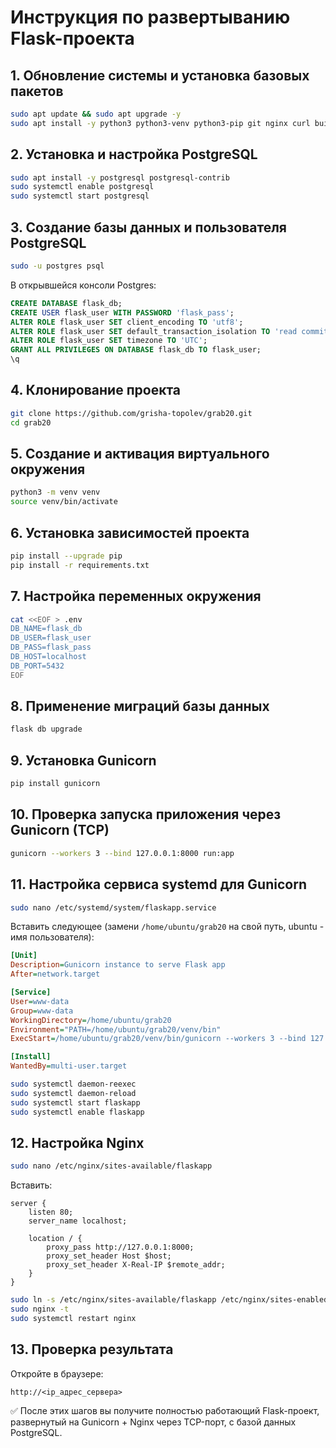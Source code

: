 # Инструкция по развертыванию Flask-проекта

## 1. Обновление системы и установка базовых пакетов

```bash
sudo apt update && sudo apt upgrade -y
sudo apt install -y python3 python3-venv python3-pip git nginx curl build-essential libpq-dev
```

## 2. Установка и настройка PostgreSQL

```bash
sudo apt install -y postgresql postgresql-contrib
sudo systemctl enable postgresql
sudo systemctl start postgresql
```

## 3. Создание базы данных и пользователя PostgreSQL

```bash
sudo -u postgres psql
```

В открывшейся консоли Postgres:

```sql
CREATE DATABASE flask_db;
CREATE USER flask_user WITH PASSWORD 'flask_pass';
ALTER ROLE flask_user SET client_encoding TO 'utf8';
ALTER ROLE flask_user SET default_transaction_isolation TO 'read committed';
ALTER ROLE flask_user SET timezone TO 'UTC';
GRANT ALL PRIVILEGES ON DATABASE flask_db TO flask_user;
\q
```

## 4. Клонирование проекта

```bash
git clone https://github.com/grisha-topolev/grab20.git
cd grab20
```

## 5. Создание и активация виртуального окружения

```bash
python3 -m venv venv
source venv/bin/activate
```

## 6. Установка зависимостей проекта

```bash
pip install --upgrade pip
pip install -r requirements.txt
```

## 7. Настройка переменных окружения

```bash
cat <<EOF > .env
DB_NAME=flask_db
DB_USER=flask_user
DB_PASS=flask_pass
DB_HOST=localhost
DB_PORT=5432
EOF
```

## 8. Применение миграций базы данных

```bash
flask db upgrade
```

## 9. Установка Gunicorn

```bash
pip install gunicorn
```

## 10. Проверка запуска приложения через Gunicorn (TCP)

```bash
gunicorn --workers 3 --bind 127.0.0.1:8000 run:app
```

## 11. Настройка сервиса systemd для Gunicorn

```bash
sudo nano /etc/systemd/system/flaskapp.service
```

Вставить следующее (замени `/home/ubuntu/grab20` на свой путь, ubuntu - имя пользователя):

```ini
[Unit]
Description=Gunicorn instance to serve Flask app
After=network.target

[Service]
User=www-data
Group=www-data
WorkingDirectory=/home/ubuntu/grab20
Environment="PATH=/home/ubuntu/grab20/venv/bin"
ExecStart=/home/ubuntu/grab20/venv/bin/gunicorn --workers 3 --bind 127.0.0.1:8000 run:app

[Install]
WantedBy=multi-user.target
```

```bash
sudo systemctl daemon-reexec
sudo systemctl daemon-reload
sudo systemctl start flaskapp
sudo systemctl enable flaskapp
```

## 12. Настройка Nginx

```bash
sudo nano /etc/nginx/sites-available/flaskapp
```

Вставить:

```nginx
server {
    listen 80;
    server_name localhost;

    location / {
        proxy_pass http://127.0.0.1:8000;
        proxy_set_header Host $host;
        proxy_set_header X-Real-IP $remote_addr;
    }
}
```

```bash
sudo ln -s /etc/nginx/sites-available/flaskapp /etc/nginx/sites-enabled
sudo nginx -t
sudo systemctl restart nginx
```

## 13. Проверка результата

Откройте в браузере:

```
http://<ip_адрес_сервера>
```

✅ После этих шагов вы получите полностью работающий Flask-проект, развернутый на Gunicorn + Nginx через TCP-порт, с базой данных PostgreSQL.
